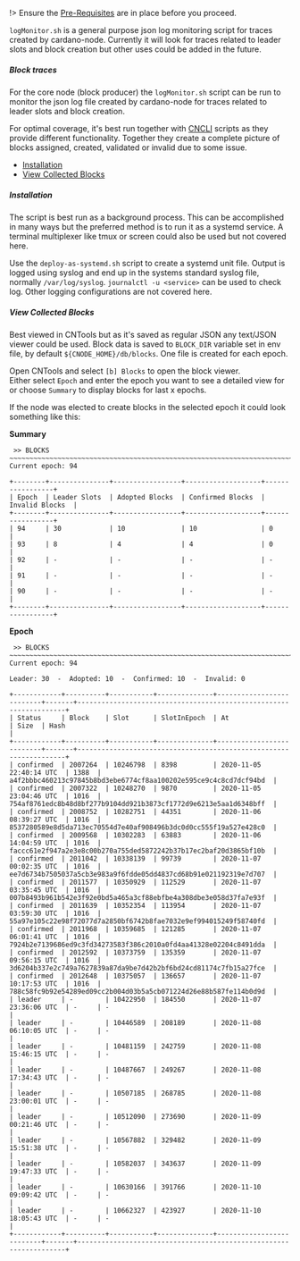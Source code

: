 !> Ensure the [Pre-Requisites](basics.md#pre-requisites) are in place before you proceed.

`logMonitor.sh` is a general purpose json log monitoring script for traces created by cardano-node. Currently it will look for traces related to leader slots and block creation but other uses could be added in the future. 

##### Block traces
For the core node (block producer) the `logMonitor.sh` script can be run to monitor the json log file created by cardano-node for traces related to leader slots and block creation.   

For optimal coverage, it's best run together with [CNCLI](Scripts/cncli.md) scripts as they provide different functionality. Together they create a complete picture of blocks assigned, created, validated or invalid due to some issue. 

* [Installation](#installation)
* [View Collected Blocks](#view-collected-blocks)

##### Installation
The script is best run as a background process. This can be accomplished in many ways but the preferred method is to run it as a systemd service. A terminal multiplexer like tmux or screen could also be used but not covered here.

Use the `deploy-as-systemd.sh` script to create a systemd unit file.
Output is logged using syslog and end up in the systems standard syslog file, normally `/var/log/syslog`. `journalctl -u <service>` can be used to check log. Other logging configurations are not covered here. 

##### View Collected Blocks
Best viewed in CNTools but as it's saved as regular JSON any text/JSON viewer could be used. Block data is saved to `BLOCK_DIR` variable set in env file, by default `${CNODE_HOME}/db/blocks`. One file is created for each epoch. 

Open CNTools and select `[b] Blocks` to open the block viewer.  
Either select `Epoch` and enter the epoch you want to see a detailed view for or choose `Summary` to display blocks for last x epochs.

If the node was elected to create blocks in the selected epoch it could look something like this:

**Summary**
```
 >> BLOCKS
~~~~~~~~~~~~~~~~~~~~~~~~~~~~~~~~~~~~~~~~~~~~~~~~~~~~~~~~~~~~~~~~~~~~~~~~~~~~~~~~~~~~
Current epoch: 94

+--------+---------------+-----------------+-------------------+-----------------+
| Epoch  | Leader Slots  | Adopted Blocks  | Confirmed Blocks  | Invalid Blocks  |
+--------+---------------+-----------------+-------------------+-----------------+
| 94     | 30            | 10              | 10                | 0               |
| 93     | 8             | 4               | 4                 | 0               |
| 92     | -             | -               | -                 | -               |
| 91     | -             | -               | -                 | -               |
| 90     | -             | -               | -                 | -               |
+--------+---------------+-----------------+-------------------+-----------------+
```
**Epoch**
```
 >> BLOCKS
~~~~~~~~~~~~~~~~~~~~~~~~~~~~~~~~~~~~~~~~~~~~~~~~~~~~~~~~~~~~~~~~~~~~~~~~~~~~~~~~~~~~
Current epoch: 94

Leader: 30  -  Adopted: 10  -  Confirmed: 10  -  Invalid: 0

+------------+----------+-----------+--------------+--------------------------+-------+-------------------------------------------------------------------+
| Status     | Block    | Slot      | SlotInEpoch  | At                       | Size  | Hash                                                              |
+------------+----------+-----------+--------------+--------------------------+-------+-------------------------------------------------------------------+
| confirmed  | 2007264  | 10246798  | 8398         | 2020-11-05 22:40:14 UTC  | 1388  | a4f2bbbc460213c97845b8bd3ebe6774cf8aa100202e595ce9c4c8cd7dcf94bd  |
| confirmed  | 2007322  | 10248270  | 9870         | 2020-11-05 23:04:46 UTC  | 1016  | 754af8761edc8b48d8bf277b9104dd921b3873cf1772d9e6213e5aa1d6348bff  |
| confirmed  | 2008752  | 10282751  | 44351        | 2020-11-06 08:39:27 UTC  | 1016  | 8537280589e8d5da713ec70554d7e40af908496b3dc0d0cc555f19a527e428c0  |
| confirmed  | 2009568  | 10302283  | 63883        | 2020-11-06 14:04:59 UTC  | 1016  | faccc61e2f947a2e3e8c00b270a755ded5872242b37b17ec2baf20d3865bf10b  |
| confirmed  | 2011042  | 10338139  | 99739        | 2020-11-07 00:02:35 UTC  | 1016  | ee7d6734b7505037a5cb3e983a9f6fdde05dd4837cd68b91e021192319e7d707  |
| confirmed  | 2011577  | 10350929  | 112529       | 2020-11-07 03:35:45 UTC  | 1016  | 007b8493b961b542e3f92e0bd5a465a3cf88ebfbe4a308dbe3e058d37fa7e93f  |
| confirmed  | 2011639  | 10352354  | 113954       | 2020-11-07 03:59:30 UTC  | 1016  | 55a97e105c22e98f72077d7a2850bf6742b8fae7032e9ef994015249f58740fd  |
| confirmed  | 2011968  | 10359685  | 121285       | 2020-11-07 06:01:41 UTC  | 1016  | 7924b2e7139686ed9c3fd34273583f386c2010a0fd4aa41328e02204c8491dda  |
| confirmed  | 2012592  | 10373759  | 135359       | 2020-11-07 09:56:15 UTC  | 1016  | 3d6204b337e2c749a7627839a87da9be7d42b2bf6bd24cd81174c7fb15a27fce  |
| confirmed  | 2012648  | 10375057  | 136657       | 2020-11-07 10:17:53 UTC  | 1016  | 788c58fc9b92e54289ed09cc2b004d03b5a5cb071224d26e88b587fe114b0d9d  |
| leader     | -        | 10422950  | 184550       | 2020-11-07 23:36:06 UTC  | -     | -                                                                 |
| leader     | -        | 10446589  | 208189       | 2020-11-08 06:10:05 UTC  | -     | -                                                                 |
| leader     | -        | 10481159  | 242759       | 2020-11-08 15:46:15 UTC  | -     | -                                                                 |
| leader     | -        | 10487667  | 249267       | 2020-11-08 17:34:43 UTC  | -     | -                                                                 |
| leader     | -        | 10507185  | 268785       | 2020-11-08 23:00:01 UTC  | -     | -                                                                 |
| leader     | -        | 10512090  | 273690       | 2020-11-09 00:21:46 UTC  | -     | -                                                                 |
| leader     | -        | 10567882  | 329482       | 2020-11-09 15:51:38 UTC  | -     | -                                                                 |
| leader     | -        | 10582037  | 343637       | 2020-11-09 19:47:33 UTC  | -     | -                                                                 |
| leader     | -        | 10630166  | 391766       | 2020-11-10 09:09:42 UTC  | -     | -                                                                 |
| leader     | -        | 10662327  | 423927       | 2020-11-10 18:05:43 UTC  | -     | -                                                                 |
+------------+----------+-----------+--------------+--------------------------+-------+-------------------------------------------------------------------+
```
